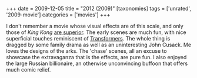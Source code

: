 +++
date = 2009-12-05
title = "2012 (2009)"
[taxonomies]
tags = ['unrated', '2009-movie']
categories = ['movies']
+++

I don't remember a movie whose visual effects are of this scale, and
only those of *King Kong* [are superior]. The early scenes are much fun,
with nice superficial touches reminiscent of [Transformers]. The whole
thing is dragged by some family drama as well as an uninteresting John
Cusack. Me loves the designs of the arks. The 'chase' scenes, all an
excuse to showcase the extravaganza that is the effects, are pure fun. I
also enjoyed the large Russian billionaire, an otherwise unconvincing
buffoon that offers much comic relief.

  [are superior]: http://tshepang.net/top-visual-effects
  [Transformers]: http://tshepang.net/transformers-2007
